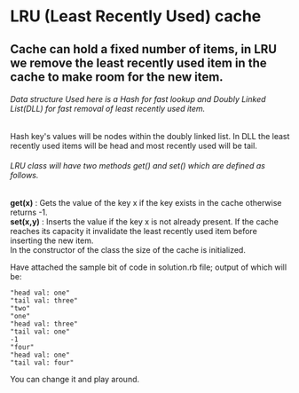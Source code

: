 # LRU (Least Recently Used) cache
## Cache can hold a fixed number of items, in LRU we remove the least recently used item in the cache to make room for the new item.

###### Data structure Used here is a Hash for fast lookup and Doubly Linked List(DLL) for fast removal of least recently used item.
Hash key's values will be nodes within the doubly linked list.
In DLL the least recently used items will be head and most recently used will be tail.

###### LRU class will have two methods get() and set() which are defined as follows.
**get(x)** : Gets the value of the key x if the key exists in the cache
otherwise returns -1.\
**set(x,y)** : Inserts the value if the key x is not already present. If the
cache reaches its capacity it invalidate the least recently used
item before inserting the new item.\
In the constructor of the class the size of the cache is initialized.

Have attached the sample bit of code in solution.rb file; output of which will be:

```
"head val: one"
"tail val: three"
"two"
"one"
"head val: three"
"tail val: one"
-1
"four"
"head val: one"
"tail val: four"
```

You can change it and play around.
